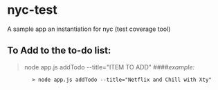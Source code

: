 # nyc-test
A sample app an instantiation for nyc (test coverage tool)

## To Add to the to-do list:
> node app.js addTodo --title="ITEM TO ADD"
####_example:_
```
		> node app.js addTodo --title="Netflix and Chill with Xty"
```